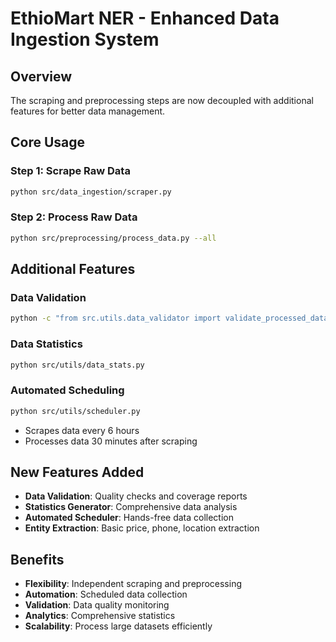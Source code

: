 # EthioMart NER - Enhanced Data Ingestion System

## Overview
The scraping and preprocessing steps are now decoupled with additional features for better data management.

## Core Usage

### Step 1: Scrape Raw Data
```bash
python src/data_ingestion/scraper.py
```

### Step 2: Process Raw Data
```bash
python src/preprocessing/process_data.py --all
```

## Additional Features

### Data Validation
```bash
python -c "from src.utils.data_validator import validate_processed_data; validate_processed_data('data/processed/AwasMart_20250621_051236.csv')"
```

### Data Statistics
```bash
python src/utils/data_stats.py
```

### Automated Scheduling
```bash
python src/utils/scheduler.py
```
- Scrapes data every 6 hours
- Processes data 30 minutes after scraping

## New Features Added
- **Data Validation**: Quality checks and coverage reports
- **Statistics Generator**: Comprehensive data analysis
- **Automated Scheduler**: Hands-free data collection
- **Entity Extraction**: Basic price, phone, location extraction

## Benefits
- **Flexibility**: Independent scraping and preprocessing
- **Automation**: Scheduled data collection
- **Validation**: Data quality monitoring
- **Analytics**: Comprehensive statistics
- **Scalability**: Process large datasets efficiently